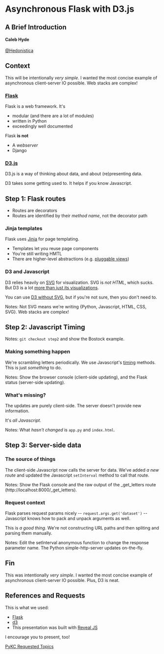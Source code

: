 # Asynchronous Flask with D3.js

## A Brief Introduction

#### Caleb Hyde

[@Hedonistica](https://twitter.com/Hedonistica)


## Context

This will be intentionally *very simple*. I wanted the most concise
example of asynchronous client-server IO possible. Web stacks are complex!


### [Flask](http://flask.pocoo.org/)

Flask is a web framework. It's

- modular (and there are a lot of modules)
- written in Python
- exceedingly well documented

Flask **is not**

- A *webserver*
- Django


### [D3.js](http://d3js.org/)

D3.js is a way of thinking about data, and about (re)presenting
data.

D3 takes some getting used to. It helps if you know Javascript.


## Step 1: Flask routes

- Routes are decorators
- Routes are identified by their *method name*, not the decorator path


### Jinja templates

Flask uses [Jinja](http://jinja.pocoo.org/) for page templating.

- Templates let you reuse page components
- You're still writing HMTL
- There are higher-level abstractions
  (e.g. [pluggable views](http://flask.pocoo.org/docs/0.10/views/))


### D3 and Javascript

D3 relies heavily on
[SVG](http://en.wikipedia.org/wiki/Scalable_Vector_Graphics) for
visualization. SVG is *not HTML*, which sucks. But D3 is a lot [more
than just its visualizations](http://ruoyusun.com/2014/05/26/what-d3js-is-not.html).

You can use
[D3 without SVG](http://vallandingham.me/d3_without_svg.html), but if
you're not sure, then you don't need to.

Notes: Not SVG means we're writing {Python, Javascript, HTML, CSS,
SVG}. Web stacks are complex!


## Step 2: Javascript Timing

Notes:
`git checkout step2` and show the Bostock example.


### Making something happen

We're scrambling letters periodically. We use Javascript's
[timing](http://www.w3schools.com/js/js_timing.asp) methods. This is
just *something* to do.

Notes: Show the browser console (client-side updating), and the Flask
status (server-side updating).


### What's missing?

The updates are purely client-side. The server doesn't provide new information.

It's *all Javascript*.

Notes:
What *hasn't changed* is `app.py` and `index.html`.


## Step 3: Server-side data


### The source of things

The client-side Javascript now calls the server for data. We've added
*a new route* and updated the Javascript `setInterval` method to call
that route.

Notes: Show the Flask console and the raw output of the _get_letters
route (http://localhost:8000/_get_letters).


### Request context

Flask parses request params nicely -- `request.args.get('dataset')` --
Javascript knows how to pack and unpack arguments as well.

This is *a good thing*. We're not constructing URL paths and then
spliting and parsing them manually.

Notes:
Edit the setInterval anonymous function to change the response
parameter name. The Python simple-http-server updates on-the-fly.


## Fin

This was intentionally *very simple*. I wanted the most concise
example of asynchronous client-server IO possible. Plus, D3 is neat.


## References and Requests

This is what we used:

- [Flask](http://flask.pocoo.org/docs/0.10/)
- [d3](http://d3js.org/)
- This presentation was built with [Reveal JS](http://lab.hakim.se/reveal-js/#/)

I encourage you to present, too!

[PyKC Requested Topics](http://www.meetup.com/pythonkc/messages/boards/thread/44089002)


[flask]: http://flask.pocoo.org/
[flask_docs]:  http://flask.pocoo.org/docs/0.10/
[d3]: http://d3js.org/

[vega]: http://trifacta.github.io/vega/
[bokeh]: http://bokeh.pydata.org/en/latest/

[revealjs]: http://lab.hakim.se/reveal-js/#/
[pykc_requests]: http://www.meetup.com/pythonkc/messages/boards/thread/44089002
